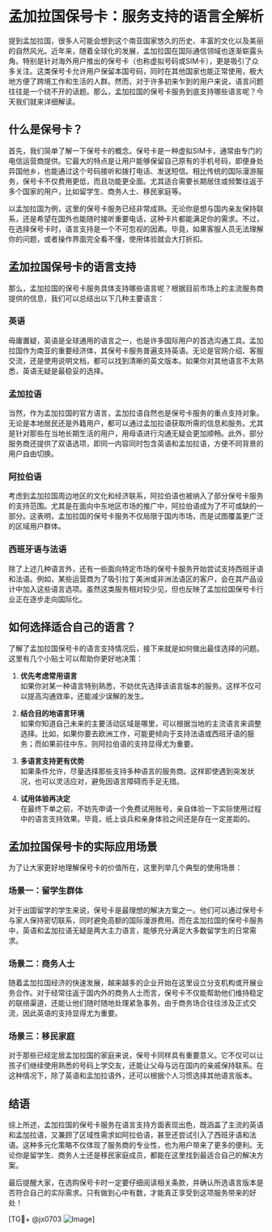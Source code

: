 # 孟加拉国保号卡：服务支持的语言全解析

提到孟加拉国，很多人可能会想到这个南亚国家悠久的历史、丰富的文化以及美丽的自然风光。近年来，随着全球化的发展，孟加拉国在国际通信领域也逐渐崭露头角。特别是针对海外用户推出的保号卡（也称虚拟号码或SIM卡），更是吸引了众多关注。这类保号卡允许用户保留本国号码，同时在其他国家也能正常使用，极大地方便了跨境工作和生活的人群。然而，对于许多初来乍到的用户来说，语言问题往往是一个绕不开的话题。那么，孟加拉国的保号卡服务到底支持哪些语言呢？今天我们就来详细解读。

## 什么是保号卡？

首先，我们简单了解一下保号卡的概念。保号卡是一种虚拟SIM卡，通常由专门的电信运营商提供。它最大的特点是让用户能够保留自己原有的手机号码，即便身处异国他乡，也能通过这个号码接听和拨打电话、发送短信。相比传统的国际漫游服务，保号卡不仅费用更低，而且功能更全面。尤其适合需要长期居住或频繁往返于多个国家的用户，比如留学生、商务人士、移民家庭等。

以孟加拉国为例，这里的保号卡服务已经非常成熟。无论你是想与国内亲友保持联系，还是希望在国外也能随时接听重要电话，这种卡片都能满足你的需求。不过，在选择保号卡时，语言支持是一个不可忽视的因素。毕竟，如果客服人员无法理解你的问题，或者操作界面完全看不懂，使用体验就会大打折扣。

## 孟加拉国保号卡的语言支持

那么，孟加拉国的保号卡服务具体支持哪些语言呢？根据目前市场上的主流服务商提供的信息，我们可以总结出以下几种主要语言：

### 英语
毋庸置疑，英语是全球通用的语言之一，也是许多国际用户的首选沟通工具。孟加拉国作为南亚的重要经济体，其保号卡服务普遍支持英语。无论是官网介绍、客服交流，还是使用说明文档，都可以找到清晰的英文版本。如果你对其他语言不太熟悉，英语无疑是最稳妥的选择。

### 孟加拉语
当然，作为孟加拉国的官方语言，孟加拉语自然也是保号卡服务的重点支持对象。无论是本地居民还是外籍用户，都可以通过孟加拉语获取所需的信息和服务。尤其是针对那些在当地长期生活的用户，用母语进行沟通无疑会更加顺畅。此外，部分服务商还提供了双语选项，即同一内容同时包含英语和孟加拉语，方便不同背景的用户自由切换。

### 阿拉伯语
考虑到孟加拉国周边地区的文化和经济联系，阿拉伯语也被纳入了部分保号卡服务的支持范围。尤其是在面向中东地区市场的推广中，阿拉伯语成为了不可或缺的一部分。这表明，孟加拉国的保号卡服务不仅局限于国内市场，而是试图覆盖更广泛的区域用户群体。

### 西班牙语与法语
除了上述几种语言外，还有一些面向特定市场的保号卡服务开始尝试支持西班牙语和法语。例如，某些运营商为了吸引拉丁美洲或非洲法语区的客户，会在其产品设计中加入这些语言选项。虽然这类服务相对较少见，但也反映了孟加拉国保号卡行业正在逐步走向国际化。

## 如何选择适合自己的语言？

了解了孟加拉国保号卡的语言支持情况后，接下来就是如何做出最佳选择的问题。这里有几个小贴士可以帮助你更好地决策：

1. **优先考虑常用语言**  
   如果你对某一种语言特别熟悉，不妨优先选择该语言版本的服务。这样不仅可以提高沟通效率，还能减少误解的发生。

2. **结合目的地语言环境**  
   如果你知道自己未来的主要活动区域是哪里，可以根据当地的主流语言来调整选择。比如，如果你要去欧洲工作，可能更倾向于支持法语或西班牙语的服务；而如果前往中东，则阿拉伯语的支持显得尤为重要。

3. **多语言支持更有优势**  
   如果条件允许，尽量选择那些支持多种语言的服务商。这样即使遇到突发状况，也可以灵活应对，避免因语言障碍而手足无措。

4. **试用体验再决定**  
   在最终下单之前，不妨先申请一个免费试用账号，亲自体验一下实际使用过程中的语言支持效果。毕竟，纸上谈兵和亲身体验之间还是存在一定差距的。

## 孟加拉国保号卡的实际应用场景

为了让大家更好地理解保号卡的价值所在，这里列举几个典型的使用场景：

### 场景一：留学生群体
对于出国留学的学生来说，保号卡是最理想的解决方案之一。他们可以通过保号卡与家人保持密切联系，同时避免高额的国际漫游费用。而在孟加拉国的保号卡服务中，英语和孟加拉语无疑是两大主力语言，能够充分满足大多数留学生的日常需求。

### 场景二：商务人士
随着孟加拉国经济的快速发展，越来越多的企业开始在这里设立分支机构或开展业务合作。对于经常往返于国内外的商务人士而言，保号卡不仅能帮助他们维持稳定的联络渠道，还能让他们随时随地处理紧急事务。由于商务场合往往涉及正式交流，因此英语的支持显得尤为重要。

### 场景三：移民家庭
对于那些已经定居孟加拉国的家庭来说，保号卡同样具有重要意义。它不仅可以让孩子们继续使用熟悉的号码上学交友，还能让父母与远在国内的亲戚保持联系。在这种情况下，除了英语和孟加拉语外，还可以根据个人习惯选择其他语言版本。

## 结语

综上所述，孟加拉国的保号卡服务在语言支持方面表现出色，既涵盖了主流的英语和孟加拉语，又兼顾了区域性需求如阿拉伯语，甚至还尝试引入了西班牙语和法语。这种多元化策略不仅体现了服务商的专业性，也为用户带来了更多的便利。无论你是留学生、商务人士还是移民家庭成员，都能在这里找到最适合自己的解决方案。

最后提醒大家，在选购保号卡时一定要仔细阅读相关条款，并确认所选语言版本是否符合自己的实际需求。只有做到心中有数，才能真正享受到这项服务带来的好处！

[TG💪+ @jx0703 ![Image](https://github.com/user-attachments/assets/dbca1d08-cadb-493c-b0ec-ad6f7a83f270)]